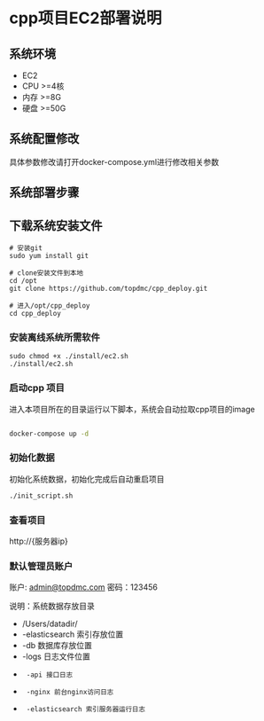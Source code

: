 # cpp项目EC2部署说明

## 系统环境
- EC2
- CPU >=4核
- 内存 >=8G
- 硬盘 >=50G

## 系统配置修改

具体参数修改请打开docker-compose.yml进行修改相关参数

## 系统部署步骤

## 下载系统安装文件

```
# 安装git
sudo yum install git

# clone安装文件到本地
cd /opt
git clone https://github.com/topdmc/cpp_deploy.git

# 进入/opt/cpp_deploy
cd cpp_deploy

```

### 安装离线系统所需软件

```
sudo chmod +x ./install/ec2.sh
./install/ec2.sh

```

### 启动cpp 项目

进入本项目所在的目录运行以下脚本，系统会自动拉取cpp项目的image
```bash

docker-compose up -d

```

### 初始化数据

初始化系统数据，初始化完成后自动重启项目

```bash
./init_script.sh

```

### 查看项目

http://{服务器ip}

### 默认管理员账户
账户: admin@topdmc.com
密码：123456

说明：系统数据存放目录

+ /Users/datadir/
+  -elasticsearch 索引存放位置
+  -db 数据库存放位置
+  -logs 日志文件位置
+      -api 接口日志
+      -nginx 前台nginx访问日志
+      -elasticsearch 索引服务器运行日志
